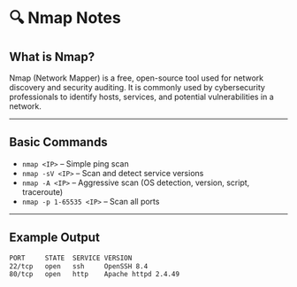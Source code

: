 # 🔍 Nmap Notes

## What is Nmap?
Nmap (Network Mapper) is a free, open-source tool used for network discovery and security auditing. It is commonly used by cybersecurity professionals to identify hosts, services, and potential vulnerabilities in a network.

---

## Basic Commands
- `nmap <IP>` – Simple ping scan  
- `nmap -sV <IP>` – Scan and detect service versions  
- `nmap -A <IP>` – Aggressive scan (OS detection, version, script, traceroute)  
- `nmap -p 1-65535 <IP>` – Scan all ports  

---

## Example Output
```bash
PORT     STATE  SERVICE VERSION
22/tcp   open   ssh     OpenSSH 8.4
80/tcp   open   http    Apache httpd 2.4.49

